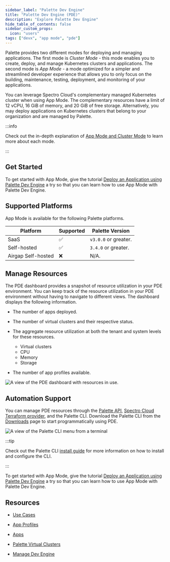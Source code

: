 ```yaml
---
sidebar_label: "Palette Dev Engine"
title: "Palette Dev Engine (PDE)"
description: "Explore Palette Dev Engine"
hide_table_of_contents: false
sidebar_custom_props:
  icon: "users"
tags: ["devx", "app mode", "pde"]
---
```


Palette provides two different modes for deploying and managing applications. The first mode is _Cluster Mode_ - this
mode enables you to create, deploy, and manage Kubernetes clusters and applications. The second mode is _App Mode_ - a
mode optimized for a simpler and streamlined developer experience that allows you to only focus on the building,
maintenance, testing, deployment, and monitoring of your applications.

You can leverage Spectro Cloud's complementary managed Kubernetes cluster when using App Mode. The complementary
resources have a limit of 12 vCPU, 16 GiB of memory, and 20 GiB of free storage. Alternatively, you may deploy
applications on Kubernetes clusters that belong to your organization and are managed by Palette.

:::info

Check out the in-depth explanation of [App Mode and Cluster Mode](../introduction/palette-modes.md) to learn more about
each mode.

:::

## Get Started

To get started with App Mode, give the tutorial
[Deploy an Application using Palette Dev Engine](../tutorials/cluster-deployment/pde/deploy-app.md) a try so that you
can learn how to use App Mode with Palette Dev Engine.

## Supported Platforms

App Mode is available for the following Palette platforms.

| Platform           | Supported | Palette Version      |
| ------------------ | --------- | -------------------- |
| SaaS               | ✅        | `v3.0.0` or greater. |
| Self-hosted        | ✅        | `3.4.0` or greater.  |
| Airgap Self-hosted | ❌        | N/A.                 |

## Manage Resources

The PDE dashboard provides a snapshot of resource utilization in your PDE environment. You can keep track of the
resource utilization in your PDE environment without having to navigate to different views. The dashboard displays the
following information.

- The number of apps deployed.

- The number of virtual clusters and their respective status.

- The aggregate resource utilization at both the tenant and system levels for these resources.

  - Virtual clusters
  - CPU
  - Memory
  - Storage

- The number of app profiles available.

![A view of the PDE dashboard with resources in use.](/docs_devx_pde-dashboard-utilization.webp)

## Automation Support

You can manage PDE resources through the [Palette API](/api/introduction),
[Spectro Cloud Terraform provider](https://registry.terraform.io/providers/spectrocloud/spectrocloud/latest/docs), and
the Palette CLI. Download the Palette CLI from the [Downloads](../spectro-downloads.md#palette-cli) page to start
programmatically using PDE.

![A view of the Palette CLI menu from a terminal](/devx_devx_cli-display.webp)

:::tip

Check out the Palette CLI [install guide](../automation/palette-cli/install-palette-cli.md) for more information on how
to install and configure the CLI.

:::

To get started with App Mode, give the tutorial [Deploy an Application using Palette Dev Engine](apps/deploy-app.md) a
try so that you can learn how to use App Mode with Palette Dev Engine.

## Resources

- [Use Cases](enterprise-user.md)

- [App Profiles](../profiles/app-profiles/app-profiles.md)

- [Apps](./apps/apps.md)

- [Palette Virtual Clusters](palette-virtual-clusters/palette-virtual-clusters.md)

- [Manage Dev Engine](manage-dev-engine/manage-dev-engine.md)
